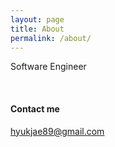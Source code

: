```yaml
---
layout: page
title: About
permalink: /about/
---
```


Software Engineer

<br>

#### Contact me

[hyukjae89@gmail.com](mailto:hyukjae89@gmail.com)
